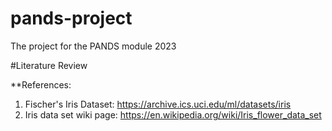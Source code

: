 # pands-project
The project for the PANDS module 2023

#Literature Review




**References:
1. Fischer's Iris Dataset: https://archive.ics.uci.edu/ml/datasets/iris
2. Iris data set wiki page: https://en.wikipedia.org/wiki/Iris_flower_data_set
